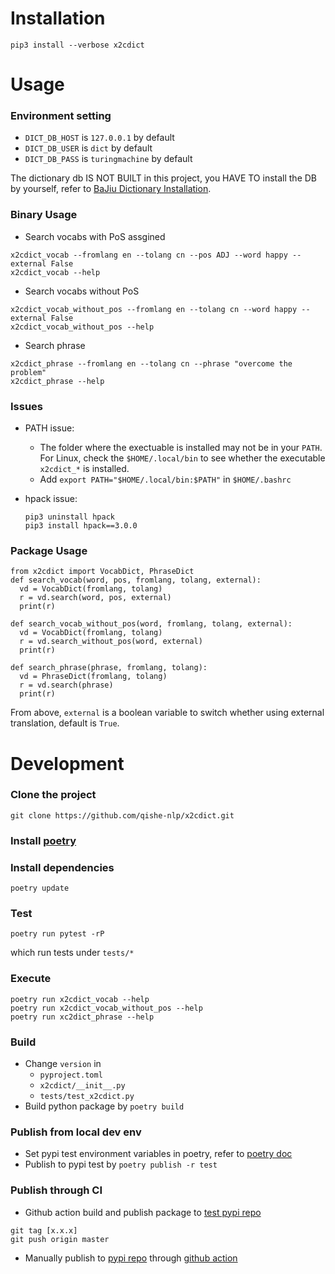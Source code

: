 # Installation

```
pip3 install --verbose x2cdict 
```

# Usage
### Environment setting

* `DICT_DB_HOST` is `127.0.0.1` by default
* `DICT_DB_USER` is `dict` by default
* `DICT_DB_PASS` is `turingmachine` by default


The dictionary db IS NOT BUILT in this project, you HAVE TO install the DB by yourself, refer to [BaJiu Dictionary Installation](https://github.com/bajiu-dict/deploy_dict_mongo).

### Binary Usage

* Search vocabs with PoS assgined
```
x2cdict_vocab --fromlang en --tolang cn --pos ADJ --word happy --external False
x2cdict_vocab --help
```

* Search vocabs without PoS
```
x2cdict_vocab_without_pos --fromlang en --tolang cn --word happy --external False
x2cdict_vocab_without_pos --help
```

* Search phrase
```
x2cdict_phrase --fromlang en --tolang cn --phrase "overcome the problem"
x2cdict_phrase --help
```

### Issues

* PATH issue:
  * The folder where the exectuable is installed may not be in your `PATH`. For Linux, check the `$HOME/.local/bin` to see whether the executable `x2cdict_*` is installed.
  * Add `export PATH="$HOME/.local/bin:$PATH"` in `$HOME/.bashrc`

* hpack issue:
  ```
  pip3 uninstall hpack
  pip3 install hpack==3.0.0
  ```

### Package Usage
```
from x2cdict import VocabDict, PhraseDict
def search_vocab(word, pos, fromlang, tolang, external):
  vd = VocabDict(fromlang, tolang)
  r = vd.search(word, pos, external)
  print(r)

def search_vocab_without_pos(word, fromlang, tolang, external):
  vd = VocabDict(fromlang, tolang)
  r = vd.search_without_pos(word, external)
  print(r)

def search_phrase(phrase, fromlang, tolang):
  vd = PhraseDict(fromlang, tolang)
  r = vd.search(phrase)
  print(r)
```

From above, `external` is a boolean variable to switch whether using external translation, default is `True`.

# Development

### Clone the project
```
git clone https://github.com/qishe-nlp/x2cdict.git
```

### Install [poetry](https://python-poetry.org/docs/)

### Install dependencies
```
poetry update
```

### Test
```
poetry run pytest -rP
```
which run tests under `tests/*`

### Execute
```
poetry run x2cdict_vocab --help
poetry run x2cdict_vocab_without_pos --help
poetry run xc2dict_phrase --help
```

### Build
* Change `version` in
  * `pyproject.toml`
  * `x2cdict/__init__.py`
  * `tests/test_x2cdict.py`
* Build python package by `poetry build`

### Publish from local dev env
* Set pypi test environment variables in poetry, refer to [poetry doc](https://python-poetry.org/docs/repositories/)
* Publish to pypi test by `poetry publish -r test`

### Publish through CI 

* Github action build and publish package to [test pypi repo](https://test.pypi.org/)

```
git tag [x.x.x]
git push origin master
```

* Manually publish to [pypi repo](https://pypi.org/) through [github action](https://github.com/qishe-nlp/x2cdict/actions/workflows/pypi.yml)
